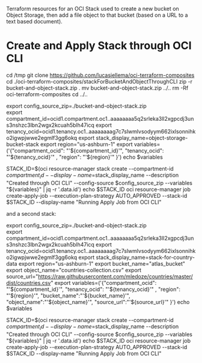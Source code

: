  Terraform resources for an OCI Stack used to create a new bucket on Object Storage, then add a file object to that bucket (based on a URL to a text based document). 


# Create and Apply Stack through OCI CLI

cd /tmp
git clone https://github.com/lucasjellema/oci-terraform-composites
cd ./oci-terraform-composites/stackForBucketAndObjectThroughCLI
zip -r bucket-and-object-stack.zip .
mv bucket-and-object-stack.zip ../..
rm -Rf oci-terraform-composites
cd ../..


export config_source_zip=./bucket-and-object-stack.zip   
export compartment_id=ocid1.compartment.oc1..aaaaaaaa5q2srleka3ll2xgpcdj3uns3nshzc3lbn2wgx2kcuah5blh47icq
export tenancy_ocid=ocid1.tenancy.oc1..aaaaaaaag7c7slwmlvsodyym662ixlsonnihko2igwpjwwe2egmlf3gg6okq
export stack_display_name=object-storage-bucket-stack
export region="us-ashburn-1"
export variables=('{"compartment_ocid": "'${compartment_id}'", "tenancy_ocid": "'${tenancy_ocid}'" , "region": "'${region}'" }')
echo $variables

STACK_ID=$(oci resource-manager stack create --compartment-id $compartment_id --display-name=$stack_display_name --description "Created through OCI CLI"  --config-source $config_source_zip --variables "${variables}"   | jq -r  '.data.id')
echo $STACK_ID
oci resource-manager job create-apply-job --execution-plan-strategy AUTO_APPROVED --stack-id $STACK_ID --display-name "Running Apply Job from OCI CLI"


and a second stack:

export config_source_zip=./bucket-and-object-stack.zip   
export compartment_id=ocid1.compartment.oc1..aaaaaaaa5q2srleka3ll2xgpcdj3uns3nshzc3lbn2wgx2kcuah5blh47icq
export tenancy_ocid=ocid1.tenancy.oc1..aaaaaaaag7c7slwmlvsodyym662ixlsonnihko2igwpjwwe2egmlf3gg6okq
export stack_display_name=stack-for-country-data
export region="us-ashburn-1"
export bucket_name="atlas_bucket"
export object_name="countries-collection.csv"
export source_url="https://raw.githubusercontent.com/mledoze/countries/master/dist/countries.csv"
export variables=('{"compartment_ocid": "'${compartment_id}'", "tenancy_ocid": "'${tenancy_ocid}'" , "region": "'${region}'", "bucket_name":"'${bucket_name}'", "object_name":"'${object_name}'", "source_url":"'${source_url}'" }')
echo $variables

STACK_ID=$(oci resource-manager stack create --compartment-id $compartment_id --display-name=$stack_display_name --description "Created through OCI CLI"  --config-source $config_source_zip --variables "${variables}"   | jq -r  '.data.id')
echo $STACK_ID
oci resource-manager job create-apply-job --execution-plan-strategy AUTO_APPROVED --stack-id $STACK_ID --display-name "Running Apply Job from OCI CLI"

